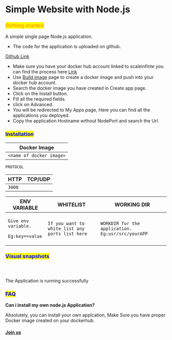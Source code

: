 # Simple Website with Node.js

### <mark style="color:orange;">Getting started</mark>&#x20;

A simple single page Node.js application.

* The code for the application is uploaded on github.

[Github Link](https://github.com/younesfakallah/catgif2)

* Make sure you have your docker hub account linked to scaleinfinte you can find the process here [Link](https://file+.vscode-resource.vscode-cdn.net/c%3A/Users/AMARTYA/OneDrive/Documents/GitHub/scale-infinite.github.io/content/quick\_start/my\_account)
* Use [Build image](https://file+.vscode-resource.vscode-cdn.net/c%3A/Users/AMARTYA/OneDrive/Documents/GitHub/scale-infinite.github.io/content/quick\_start/build\_image) page to create a docker image and push into your docker hub account.
* Search the docker image you have created in Create app page.
* Click on the Install button.
* Fill all the required fields.
* &#x20;click on Advanced.
* You will be redirected to My Apps page, Here you can find all the applications you deployed.
* &#x20;Copy the application Hostname without NodePort and search the Url.

### <mark style="color:blue;">Installation</mark>&#x20;

| Docker Image             |
| ------------------------ |
| `<name of docker image>` |

`PROTOCOL`

| HTTP   | TCP/UDP |
| ------ | ------- |
| `3000` |         |

| ENV VARIABLE                                                            | WHITELIST                                       | WORKING DIR                                       |
| ----------------------------------------------------------------------- | ----------------------------------------------- | ------------------------------------------------- |
| <p><code>Give env variable.</code></p><p><code>Eg:key==value</code></p> | `If you want to white list any ports list here` | `WORKDIR for the application. Eg:usr/src/yourAPP` |



### <mark style="color:blue;">Visual snapshots</mark>

<figure><img src="../../../.gitbook/assets/my-apps (1) (1).png" alt=""><figcaption></figcaption></figure>

<div>

<figure><img src="../../../.gitbook/assets/build-image.png" alt=""><figcaption></figcaption></figure>

 

<figure><img src="../../../.gitbook/assets/running_app.png" alt=""><figcaption></figcaption></figure>

</div>

&#x20;The Application is running successfully

### <mark style="color:blue;">FAQ</mark>

**Can i install my own node.js Application?**

Absolutely, you can install your own applcation, Make Sure you have proper Docker image created on your dockerhub.

#### [Join us](https://app.slack.com/client/T04QS32JX6E/C04QKEWE146)&#x20;
